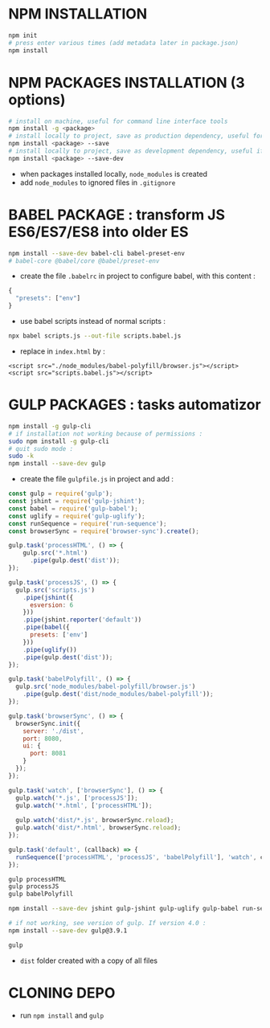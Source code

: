# NPM INSTALLATION
```bash
npm init
# press enter various times (add metadata later in package.json)
npm install
```
# NPM PACKAGES INSTALLATION (3 options)
```bash
# install on machine, useful for command line interface tools
npm install -g <package>
# install locally to project, save as production dependency, useful for making code work in production environment
npm install <package> --save
# install locally to project, save as development dependency, useful if no longer required after project launched
npm install <package> --save-dev
```
- when packages installed locally, ```node_modules``` is created
- add ```node_modules``` to ignored files in ```.gitignore```

# BABEL PACKAGE : transform JS ES6/ES7/ES8 into older ES
```bash
npm install --save-dev babel-cli babel-preset-env
# babel-core @babel/core @babel/preset-env
```
- create the file ```.babelrc``` in project to configure babel, with this content :
```js
{
  "presets": ["env"]
}
```
- use babel scripts instead of normal scripts :
``` bash
npx babel scripts.js --out-file scripts.babel.js
```
- replace in ```index.html``` <script src="scripts.js"></script> by :
```
<script src="./node_modules/babel-polyfill/browser.js"></script>
<script src="scripts.babel.js"></script>
```

# GULP PACKAGES : tasks automatizor
```bash
npm install -g gulp-cli
# if installation not working because of permissions :
sudo npm install -g gulp-cli
# quit sudo mode :
sudo -k
npm install --save-dev gulp
```
- create the file ```gulpfile.js``` in project and add :
```js
const gulp = require('gulp');
const jshint = require('gulp-jshint');
const babel = require('gulp-babel');
const uglify = require('gulp-uglify');
const runSequence = require('run-sequence');
const browserSync = require('browser-sync').create();

gulp.task('processHTML', () => {
    gulp.src('*.html')
      .pipe(gulp.dest('dist'));
});

gulp.task('processJS', () => {
  gulp.src('scripts.js')
    .pipe(jshint({
      esversion: 6
    }))
    .pipe(jshint.reporter('default'))
    .pipe(babel({
      presets: ['env']
    }))
    .pipe(uglify())
    .pipe(gulp.dest('dist'));
});

gulp.task('babelPolyfill', () => {
  gulp.src('node_modules/babel-polyfill/browser.js')
    .pipe(gulp.dest('dist/node_modules/babel-polyfill'));
});

gulp.task('browserSync', () => {
  browserSync.init({
    server: './dist',
    port: 8080,
    ui: {
      port: 8081
    }
  });
});

gulp.task('watch', ['browserSync'], () => {
  gulp.watch('*.js', ['processJS']);
  gulp.watch('*.html', ['processHTML']);
  
  gulp.watch('dist/*.js', browserSync.reload);
  gulp.watch('dist/*.html', browserSync.reload);
});

gulp.task('default', (callback) => {
  runSequence(['processHTML', 'processJS', 'babelPolyfill'], 'watch', callback);
});
```
```bash
gulp processHTML
gulp processJS
gulp babelPolyfill

npm install --save-dev jshint gulp-jshint gulp-uglify gulp-babel run-sequence browser-sync

# if not working, see version of gulp. If version 4.0 :
npm install --save-dev gulp@3.9.1

gulp
```
- ```dist``` folder created with a copy of all files

# CLONING DEPO
- run ```npm install``` and ```gulp```
